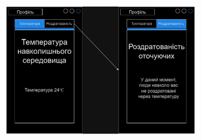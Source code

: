![NFR Korchakovskyi](https://github.com/oleksandrblazhko/ai-215-korchakovskij/blob/with_laboratory_work_3/1-SoftwareRequirements/1.4-FuncNonFuncRequirements/1.4.4-NFRUserInterfaceOUTPUT/nfr1.jpg)
